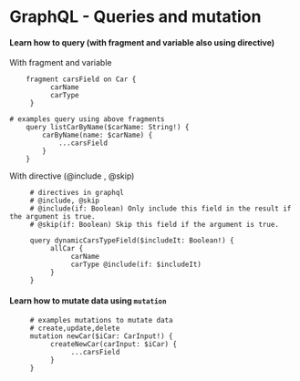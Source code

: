 # GraphQL - Queries and mutation

#### Learn how to query (with fragment and variable also using directive)


With fragment and variable
```
    fragment carsField on Car {
          carName
          carType
     }

# examples query using above fragments
    query listCarByName($carName: String!) {
        carByName(name: $carName) {
            ...carsField
        }
    }
```

With directive (@include , @skip)
```
     # directives in graphql
     # @include, @skip
     # @include(if: Boolean) Only include this field in the result if the argument is true.
     # @skip(if: Boolean) Skip this field if the argument is true.

     query dynamicCarsTypeField($includeIt: Boolean!) {
          allCar {
               carName
               carType @include(if: $includeIt)
          }
     }
```

#### Learn how to mutate data using `mutation`

```
     # examples mutations to mutate data
     # create,update,delete
     mutation newCar($iCar: CarInput!) {
          createNewCar(carInput: $iCar) {
               ...carsField
          }
     }
```



